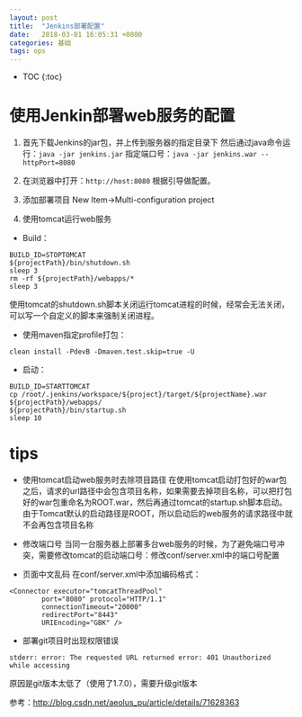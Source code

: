 ```yaml
---
layout: post
title:  "Jenkins部署配置"
date:   2018-03-01 16:05:31 +0800
categories: 基础
tags: ops
---
```


* TOC
{:toc}

# 使用Jenkin部署web服务的配置

1. 首先下载Jenkins的jar包，并上传到服务器的指定目录下
然后通过java命令运行：`java -jar jenkins.jar`
指定端口号：`java -jar jenkins.war --httpPort=8080`
2. 在浏览器中打开：`http://host:8080`
根据引导做配置。

3. 添加部署项目
New Item->Multi-configuration project

4. 使用tomcat运行web服务

* Build：

~~~
BUILD_ID=STOPTOMCAT
${projectPath}/bin/shutdown.sh
sleep 3
rm -rf ${projectPath}/webapps/*
sleep 3
~~~

使用tomcat的shutdown.sh脚本关闭运行tomcat进程的时候，经常会无法关闭，可以写一个自定义的脚本来强制关闭进程。

* 使用maven指定profile打包：

~~~
clean install -PdevB -Dmaven.test.skip=true -U
~~~

* 启动：

~~~
BUILD_ID=STARTTOMCAT
cp /root/.jenkins/workspace/${project}/target/${projectName}.war ${projectPath}/webapps/
${projectPath}/bin/startup.sh
sleep 10
~~~

# tips
* 使用tomcat启动web服务时去除项目路径
在使用tomcat启动打包好的war包之后，请求的url路径中会包含项目名称，如果需要去掉项目名称，可以把打包好的war包重命名为ROOT.war，然后再通过tomcat的startup.sh脚本启动。由于Tomcat默认的启动路径是ROOT，所以启动后的web服务的请求路径中就不会再包含项目名称

* 修改端口号
当同一台服务器上部署多台web服务的时候，为了避免端口号冲突，需要修改tomcat的启动端口号：修改conf/server.xml中的端口号配置

* 页面中文乱码
在conf/server.xml中添加编码格式：

~~~
<Connector executor="tomcatThreadPool"
        port="8080" protocol="HTTP/1.1"
        connectionTimeout="20000"
        redirectPort="8443"
        URIEncoding="GBK" />
~~~

* 部署git项目时出现权限错误

~~~
stderr: error: The requested URL returned error: 401 Unauthorized while accessing
~~~
原因是git版本太低了（使用了1.7.0），需要升级git版本

参考：http://blog.csdn.net/aeolus_pu/article/details/71628363 